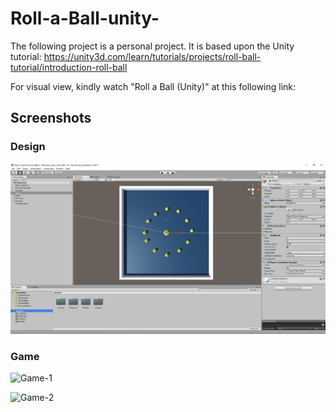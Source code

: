 # Roll-a-Ball-unity-

The following project is a personal project. It is based upon the Unity tutorial: https://unity3d.com/learn/tutorials/projects/roll-ball-tutorial/introduction-roll-ball


For visual view, kindly watch "Roll a Ball (Unity)" at this following link: 

## Screenshots

### Design
![Design](Screenshots\Design.PNG)

### Game
![Game-1](Game_1.png)

![Game-2](Game_2.png)



